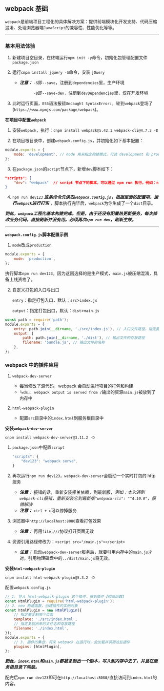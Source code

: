 ## webpack 基础

`webpack`是前端项目工程化的具体解决方案：提供前端模块化开发支持、代码压缩混淆、处理浏览器端`JavaScript`的兼容性、性能优化等等。

---

### 基本用法体验

1. 新建项目空目录，在终端运行`npm init -y`命令，初始化包管理配置文件`package.json`

2. 运行`cnpm install jquery -S`命令，安装 `jQuery`

    - **_注意：_** `-S`即`--save`，注册到`dependencies`里，生产环境

        &emsp;&emsp;&emsp; `-D`即`--save-dev`，注册到`devDependencies`里，仅在开发环境

3. 此时运行页面，`ES6`语法报错`Uncaught SyntaxError:`，轮到`webpack`登场了(`https://www.npmjs.com/package/webpack`)。

**在项目中配置`webpack`**

1. 安装`webpack`，执行：`cnpm install webpack@5.42.1 webpack-cli@4.7.2 -D`

2. 在项目根目录中，创建`webpack.config.js`，并初始化如下基本配置：

```javascript
module.exports = {
    mode: 'development', // mode 用来指定构建模式，可选 development 和 production
};
```

3. 在`package.json`的`script`节点下，新增`dev`脚本如下：

```json
"scripts": {
    "dev": "webpack"  // script 节点下的脚本，可以通过 npm run 执行，例如：npm run dev ，这里的 dev 指代 webpack
}
```

4. `npm run dev123` _**这条命令先读取`webpack.config.js`，根据里面的配置项，运行`webpack`进行打包**_ ，脚本执行完毕后，`webpack`为你生成了一个`dist`目录。

_**到此，`webpack`工程化基本构建完成。但是，由于还没有配置热更新服务，每次修改业务代码，直接刷新并没有用。必须再次`npm run dev`，刷新生效。**_

---

**`webpack.config.js`脚本配置示例**

1. `mode`改成`production`

```javascript
module.exports = {
    mode: 'production',
};
```

执行脚本`npm run dev123`，因为这回选择的是生产模式，`main.js`被压缩混淆，具备上线资格了。

2. 自定义打包的入口与出口

    `entry`：指定打包入口，默认：`src`>`index.js`

    `output`：指定打包出口，默认：`dist`>`main.js`

```javascript
const path = require('path');
module.exports = {
    entry: path.join(__dirname, './src/index.js'), // 入口文件路径，指定要处理哪个文件
    output: {
        path: path.join(__dirname, './dist'), // 输出文件的存放路径
        filename: 'bundle.js', // 输出文件的名称
    },
};
```

### webpack 中的插件应用

1.  `webpack-dev-server`

    -   每当修改了源代码，webpack 会自动进行项目的打包和构建
    -   `｢wds｣: webpack output is served from /`输出的资源`main.js`被放到了内存中

2.  `html-webpack-plugin`

    -   配置`src`目录中的`index.html`到服务根目录中

**安装`webpack-dev-server`**

```
cnpm install webpack-dev-server@3.11.2 -D
```

1.  `package.json`中配置`script`

    ```javascript
    "scripts": {
        "dev123": "webpack serve",
    }
    ```

2.  再次运行`npm run dev123`，`webpack-dev-server`会启动一个实时打包的 http 服务

    -   **_注意：_** 报错的话，重新安装相关依赖，到最新版，_例如：本次遇到`webpack-cli`报错，重新安装它到最新版`"webpack-cli": "^4.10.0"`，报错解决_
    -   **_注意：_** `ctrl + c`可以停掉服务

3.  浏览器中`http://localhost:8080`查看打包效果

    -   **_注意：_** 再用`file:///`协议打开页面无效

4.  资源引用路径修改为：`<script src="/main.js"></script>`

    -   **_注意：_** 启动`webpack-dev-server`服务后，就要引用内存中的`main.js`才对，引用物理磁盘中的`../dist/main.js`将无效。

**安装`html-webpack-plugin`**

```
cnpm install html-webpack-plugin@5.3.2 -D
```

配置`webpack.config.js`

```javascript
// 1. 导入 html-webpack-plugin 这个插件，得到插件【构造函数】
const HtmlPlugin = require('html-webpack-plugin');
// 2. new 构造函数，创建插件的实例对象
const htmlPlugin = new HtmlPlugin({
    // 指定要复制哪个页面
    template: './src/index.html',
    // 指定复制出来的文件名和存放路径
    filename: './index.html',
});
module.exports = {
    // 3. 插件的集合，将来 webpack 在运行时，会加载并调用这些插件
    plugins: [htmlPlugin],
};
```

_**到此，`index.html`和`main.js`都被复制出一个副本，写入到内存中去了，并且在服务根目录下同级。**_

配完后`npm run dev123`即可在`http://localhost:8080/`直接访问到`index.html`的内容。
